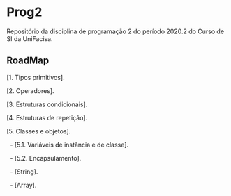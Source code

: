 # Prog2

Repositório da disciplina de programação 2 do período 2020.2 do Curso de SI da UniFacisa.

## RoadMap

[1. Tipos primitivos].

[2. Operadores].

[3. Estruturas condicionais].

[4. Estruturas de repetição].

[5. Classes e objetos].

&nbsp; - [5.1. Variáveis de instância e de classe].

&nbsp; - [5.2. Encapsulamento].

&nbsp; - [String].

&nbsp; - [Array].
